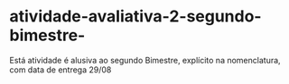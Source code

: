 # atividade-avaliativa-2-segundo-bimestre-
Está atividade é alusiva ao segundo Bimestre, explícito na nomenclatura, com data de entrega 29/08
